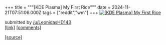 +++
title = """[KDE Plasma] My First Rice"""
date = 2024-11-21T07:51:06.000Z
tags = ["reddit","wm"]
+++
[![[KDE Plasma] My First Rice](https://preview.redd.it/41ob51hxm72e1.png?width=640&crop=smart&auto=webp&s=fe848aab2141d3952265ef8e7731921fb1959f04 "[KDE Plasma] My First Rice")](https://www.reddit.com/r/unixporn/comments/1gwb3k4/kde_plasma_my_first_rice/)

submitted by [/u/LeonidasHD143](https://www.reddit.com/user/LeonidasHD143)  
[\[link\]](https://i.redd.it/41ob51hxm72e1.png) [\[comments\]](https://www.reddit.com/r/unixporn/comments/1gwb3k4/kde_plasma_my_first_rice/)

[[source]](https://www.reddit.com/r/unixporn/comments/1gwb3k4/kde_plasma_my_first_rice/)
